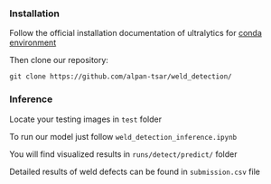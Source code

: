 ### Installation

Follow the official installation documentation of ultralytics for [conda environment](https://docs.ultralytics.com/guides/conda-quickstart/)

Then clone our repository:

```
git clone https://github.com/alpan-tsar/weld_detection/
```

### Inference

Locate your testing images in ```test``` folder

To run our model just follow ```weld_detection_inference.ipynb```

You will find visualized results in ```runs/detect/predict/``` folder

Detailed results of weld defects can be found in ```submission.csv``` file
